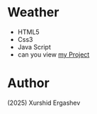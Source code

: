 # Weather
- HTML5
- Css3
- Java Script
- can you view [my Project](https://project-weather-xurshid.netlify.app/)
# Author 
(2025) Xurshid Ergashev 
